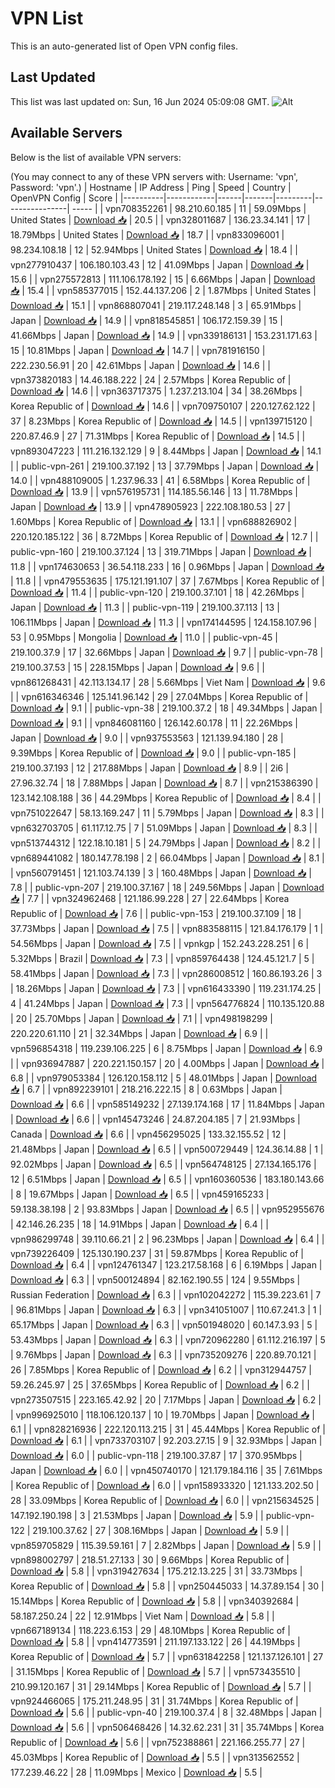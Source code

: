 # VPN List

This is an auto-generated list of Open VPN config files.

## Last Updated

This list was last updated on: Sun, 16 Jun 2024 05:09:08 GMT.
![Alt](https://repobeats.axiom.co/api/embed/186b98318ef1479477931607c1ad7d823f12451f.svg "Repobeats analytics image")

## Available Servers

Below is the list of available VPN servers:

(You may connect to any of these VPN servers with: Username: 'vpn', Password: 'vpn'.)
| Hostname | IP Address | Ping | Speed | Country | OpenVPN Config | Score |
|----------|------------|------|-------|---------|----------------| ----- |
| vpn708352261 | 98.210.60.185 | 11 | 59.09Mbps | United States | [Download 📥](./configs/server_0_US.ovpn) | 20.5 |
| vpn328011687 | 136.23.34.141 | 17 | 18.79Mbps | United States | [Download 📥](./configs/server_1_US.ovpn) | 18.7 |
| vpn833096001 | 98.234.108.18 | 12 | 52.94Mbps | United States | [Download 📥](./configs/server_2_US.ovpn) | 18.4 |
| vpn277910437 | 106.180.103.43 | 12 | 41.09Mbps | Japan | [Download 📥](./configs/server_3_JP.ovpn) | 15.6 |
| vpn275572813 | 111.106.178.192 | 15 | 6.66Mbps | Japan | [Download 📥](./configs/server_4_JP.ovpn) | 15.4 |
| vpn585377015 | 152.44.137.206 | 2 | 1.87Mbps | United States | [Download 📥](./configs/server_5_US.ovpn) | 15.1 |
| vpn868807041 | 219.117.248.148 | 3 | 65.91Mbps | Japan | [Download 📥](./configs/server_6_JP.ovpn) | 14.9 |
| vpn818545851 | 106.172.159.39 | 15 | 41.66Mbps | Japan | [Download 📥](./configs/server_7_JP.ovpn) | 14.9 |
| vpn339186131 | 153.231.171.63 | 15 | 10.81Mbps | Japan | [Download 📥](./configs/server_8_JP.ovpn) | 14.7 |
| vpn781916150 | 222.230.56.91 | 20 | 42.61Mbps | Japan | [Download 📥](./configs/server_9_JP.ovpn) | 14.6 |
| vpn373820183 | 14.46.188.222 | 24 | 2.57Mbps | Korea Republic of | [Download 📥](./configs/server_10_KR.ovpn) | 14.6 |
| vpn363717375 | 1.237.213.104 | 34 | 38.26Mbps | Korea Republic of | [Download 📥](./configs/server_11_KR.ovpn) | 14.6 |
| vpn709750107 | 220.127.62.122 | 37 | 8.23Mbps | Korea Republic of | [Download 📥](./configs/server_12_KR.ovpn) | 14.5 |
| vpn139715120 | 220.87.46.9 | 27 | 71.31Mbps | Korea Republic of | [Download 📥](./configs/server_13_KR.ovpn) | 14.5 |
| vpn893047223 | 111.216.132.129 | 9 | 8.44Mbps | Japan | [Download 📥](./configs/server_14_JP.ovpn) | 14.1 |
| public-vpn-261 | 219.100.37.192 | 13 | 37.79Mbps | Japan | [Download 📥](./configs/server_15_JP.ovpn) | 14.0 |
| vpn488109005 | 1.237.96.33 | 41 | 6.58Mbps | Korea Republic of | [Download 📥](./configs/server_16_KR.ovpn) | 13.9 |
| vpn576195731 | 114.185.56.146 | 13 | 11.78Mbps | Japan | [Download 📥](./configs/server_17_JP.ovpn) | 13.9 |
| vpn478905923 | 222.108.180.53 | 27 | 1.60Mbps | Korea Republic of | [Download 📥](./configs/server_18_KR.ovpn) | 13.1 |
| vpn688826902 | 220.120.185.122 | 36 | 8.72Mbps | Korea Republic of | [Download 📥](./configs/server_19_KR.ovpn) | 12.7 |
| public-vpn-160 | 219.100.37.124 | 13 | 319.71Mbps | Japan | [Download 📥](./configs/server_20_JP.ovpn) | 11.8 |
| vpn174630653 | 36.54.118.233 | 16 | 0.96Mbps | Japan | [Download 📥](./configs/server_21_JP.ovpn) | 11.8 |
| vpn479553635 | 175.121.191.107 | 37 | 7.67Mbps | Korea Republic of | [Download 📥](./configs/server_22_KR.ovpn) | 11.4 |
| public-vpn-120 | 219.100.37.101 | 18 | 42.26Mbps | Japan | [Download 📥](./configs/server_23_JP.ovpn) | 11.3 |
| public-vpn-119 | 219.100.37.113 | 13 | 106.11Mbps | Japan | [Download 📥](./configs/server_24_JP.ovpn) | 11.3 |
| vpn174144595 | 124.158.107.96 | 53 | 0.95Mbps | Mongolia | [Download 📥](./configs/server_25_MN.ovpn) | 11.0 |
| public-vpn-45 | 219.100.37.9 | 17 | 32.66Mbps | Japan | [Download 📥](./configs/server_26_JP.ovpn) | 9.7 |
| public-vpn-78 | 219.100.37.53 | 15 | 228.15Mbps | Japan | [Download 📥](./configs/server_27_JP.ovpn) | 9.6 |
| vpn861268431 | 42.113.134.17 | 28 | 5.66Mbps | Viet Nam | [Download 📥](./configs/server_28_VN.ovpn) | 9.6 |
| vpn616346346 | 125.141.96.142 | 29 | 27.04Mbps | Korea Republic of | [Download 📥](./configs/server_29_KR.ovpn) | 9.1 |
| public-vpn-38 | 219.100.37.2 | 18 | 49.34Mbps | Japan | [Download 📥](./configs/server_30_JP.ovpn) | 9.1 |
| vpn846081160 | 126.142.60.178 | 11 | 22.26Mbps | Japan | [Download 📥](./configs/server_31_JP.ovpn) | 9.0 |
| vpn937553563 | 121.139.94.180 | 28 | 9.39Mbps | Korea Republic of | [Download 📥](./configs/server_32_KR.ovpn) | 9.0 |
| public-vpn-185 | 219.100.37.193 | 12 | 217.88Mbps | Japan | [Download 📥](./configs/server_33_JP.ovpn) | 8.9 |
| 2i6 | 27.96.32.74 | 18 | 7.88Mbps | Japan | [Download 📥](./configs/server_34_JP.ovpn) | 8.7 |
| vpn215386390 | 123.142.108.188 | 36 | 44.29Mbps | Korea Republic of | [Download 📥](./configs/server_35_KR.ovpn) | 8.4 |
| vpn751022647 | 58.13.169.247 | 11 | 5.79Mbps | Japan | [Download 📥](./configs/server_36_JP.ovpn) | 8.3 |
| vpn632703705 | 61.117.12.75 | 7 | 51.09Mbps | Japan | [Download 📥](./configs/server_37_JP.ovpn) | 8.3 |
| vpn513744312 | 122.18.10.181 | 5 | 24.79Mbps | Japan | [Download 📥](./configs/server_38_JP.ovpn) | 8.2 |
| vpn689441082 | 180.147.78.198 | 2 | 66.04Mbps | Japan | [Download 📥](./configs/server_39_JP.ovpn) | 8.1 |
| vpn560791451 | 121.103.74.139 | 3 | 160.48Mbps | Japan | [Download 📥](./configs/server_40_JP.ovpn) | 7.8 |
| public-vpn-207 | 219.100.37.167 | 18 | 249.56Mbps | Japan | [Download 📥](./configs/server_41_JP.ovpn) | 7.7 |
| vpn324962468 | 121.186.99.228 | 27 | 22.64Mbps | Korea Republic of | [Download 📥](./configs/server_42_KR.ovpn) | 7.6 |
| public-vpn-153 | 219.100.37.109 | 18 | 37.73Mbps | Japan | [Download 📥](./configs/server_43_JP.ovpn) | 7.5 |
| vpn883588115 | 121.84.176.179 | 1 | 54.56Mbps | Japan | [Download 📥](./configs/server_44_JP.ovpn) | 7.5 |
| vpnkgp | 152.243.228.251 | 6 | 5.32Mbps | Brazil | [Download 📥](./configs/server_45_BR.ovpn) | 7.3 |
| vpn859764438 | 124.45.121.7 | 5 | 58.41Mbps | Japan | [Download 📥](./configs/server_46_JP.ovpn) | 7.3 |
| vpn286008512 | 160.86.193.26 | 3 | 18.26Mbps | Japan | [Download 📥](./configs/server_47_JP.ovpn) | 7.3 |
| vpn616433390 | 119.231.174.25 | 4 | 41.24Mbps | Japan | [Download 📥](./configs/server_48_JP.ovpn) | 7.3 |
| vpn564776824 | 110.135.120.88 | 20 | 25.70Mbps | Japan | [Download 📥](./configs/server_49_JP.ovpn) | 7.1 |
| vpn498198299 | 220.220.61.110 | 21 | 32.34Mbps | Japan | [Download 📥](./configs/server_50_JP.ovpn) | 6.9 |
| vpn596854318 | 119.239.106.225 | 6 | 8.75Mbps | Japan | [Download 📥](./configs/server_51_JP.ovpn) | 6.9 |
| vpn936947887 | 220.221.150.157 | 20 | 4.00Mbps | Japan | [Download 📥](./configs/server_52_JP.ovpn) | 6.8 |
| vpn979053384 | 126.120.158.112 | 5 | 48.01Mbps | Japan | [Download 📥](./configs/server_53_JP.ovpn) | 6.7 |
| vpn892239101 | 218.216.222.15 | 8 | 0.63Mbps | Japan | [Download 📥](./configs/server_54_JP.ovpn) | 6.6 |
| vpn585149232 | 27.139.174.168 | 17 | 11.84Mbps | Japan | [Download 📥](./configs/server_55_JP.ovpn) | 6.6 |
| vpn145473246 | 24.87.204.185 | 7 | 21.93Mbps | Canada | [Download 📥](./configs/server_56_CA.ovpn) | 6.6 |
| vpn456295025 | 133.32.155.52 | 12 | 21.48Mbps | Japan | [Download 📥](./configs/server_57_JP.ovpn) | 6.5 |
| vpn500729449 | 124.36.14.88 | 1 | 92.02Mbps | Japan | [Download 📥](./configs/server_58_JP.ovpn) | 6.5 |
| vpn564748125 | 27.134.165.176 | 12 | 6.51Mbps | Japan | [Download 📥](./configs/server_59_JP.ovpn) | 6.5 |
| vpn160360536 | 183.180.143.66 | 8 | 19.67Mbps | Japan | [Download 📥](./configs/server_60_JP.ovpn) | 6.5 |
| vpn459165233 | 59.138.38.198 | 2 | 93.83Mbps | Japan | [Download 📥](./configs/server_61_JP.ovpn) | 6.5 |
| vpn952955676 | 42.146.26.235 | 18 | 14.91Mbps | Japan | [Download 📥](./configs/server_62_JP.ovpn) | 6.4 |
| vpn986299748 | 39.110.66.21 | 2 | 96.23Mbps | Japan | [Download 📥](./configs/server_63_JP.ovpn) | 6.4 |
| vpn739226409 | 125.130.190.237 | 31 | 59.87Mbps | Korea Republic of | [Download 📥](./configs/server_64_KR.ovpn) | 6.4 |
| vpn124761347 | 123.217.58.168 | 6 | 6.19Mbps | Japan | [Download 📥](./configs/server_65_JP.ovpn) | 6.3 |
| vpn500124894 | 82.162.190.55 | 124 | 9.55Mbps | Russian Federation | [Download 📥](./configs/server_66_RU.ovpn) | 6.3 |
| vpn102042272 | 115.39.223.61 | 7 | 96.81Mbps | Japan | [Download 📥](./configs/server_67_JP.ovpn) | 6.3 |
| vpn341051007 | 110.67.241.3 | 1 | 65.17Mbps | Japan | [Download 📥](./configs/server_68_JP.ovpn) | 6.3 |
| vpn501948020 | 60.147.3.93 | 5 | 53.43Mbps | Japan | [Download 📥](./configs/server_69_JP.ovpn) | 6.3 |
| vpn720962280 | 61.112.216.197 | 5 | 9.76Mbps | Japan | [Download 📥](./configs/server_70_JP.ovpn) | 6.3 |
| vpn735209276 | 220.89.70.121 | 26 | 7.85Mbps | Korea Republic of | [Download 📥](./configs/server_71_KR.ovpn) | 6.2 |
| vpn312944757 | 59.26.245.97 | 25 | 37.65Mbps | Korea Republic of | [Download 📥](./configs/server_72_KR.ovpn) | 6.2 |
| vpn273507515 | 223.165.42.92 | 20 | 7.17Mbps | Japan | [Download 📥](./configs/server_73_JP.ovpn) | 6.2 |
| vpn996925010 | 118.106.120.137 | 10 | 19.70Mbps | Japan | [Download 📥](./configs/server_74_JP.ovpn) | 6.1 |
| vpn828216936 | 222.120.113.215 | 31 | 45.44Mbps | Korea Republic of | [Download 📥](./configs/server_75_KR.ovpn) | 6.1 |
| vpn733703107 | 92.203.27.15 | 9 | 32.93Mbps | Japan | [Download 📥](./configs/server_76_JP.ovpn) | 6.0 |
| public-vpn-118 | 219.100.37.87 | 17 | 370.95Mbps | Japan | [Download 📥](./configs/server_77_JP.ovpn) | 6.0 |
| vpn450740170 | 121.179.184.116 | 35 | 7.61Mbps | Korea Republic of | [Download 📥](./configs/server_78_KR.ovpn) | 6.0 |
| vpn158933320 | 121.133.202.50 | 28 | 33.09Mbps | Korea Republic of | [Download 📥](./configs/server_79_KR.ovpn) | 6.0 |
| vpn215634525 | 147.192.190.198 | 3 | 21.53Mbps | Japan | [Download 📥](./configs/server_80_JP.ovpn) | 5.9 |
| public-vpn-122 | 219.100.37.62 | 27 | 308.16Mbps | Japan | [Download 📥](./configs/server_81_JP.ovpn) | 5.9 |
| vpn859705829 | 115.39.59.161 | 7 | 2.82Mbps | Japan | [Download 📥](./configs/server_82_JP.ovpn) | 5.9 |
| vpn898002797 | 218.51.27.133 | 30 | 9.66Mbps | Korea Republic of | [Download 📥](./configs/server_83_KR.ovpn) | 5.8 |
| vpn319427634 | 175.212.13.225 | 31 | 33.73Mbps | Korea Republic of | [Download 📥](./configs/server_84_KR.ovpn) | 5.8 |
| vpn250445033 | 14.37.89.154 | 30 | 15.14Mbps | Korea Republic of | [Download 📥](./configs/server_85_KR.ovpn) | 5.8 |
| vpn340392684 | 58.187.250.24 | 22 | 12.91Mbps | Viet Nam | [Download 📥](./configs/server_86_VN.ovpn) | 5.8 |
| vpn667189134 | 118.223.6.153 | 29 | 48.10Mbps | Korea Republic of | [Download 📥](./configs/server_87_KR.ovpn) | 5.8 |
| vpn414773591 | 211.197.133.122 | 26 | 44.19Mbps | Korea Republic of | [Download 📥](./configs/server_88_KR.ovpn) | 5.7 |
| vpn631842258 | 121.137.126.101 | 27 | 31.15Mbps | Korea Republic of | [Download 📥](./configs/server_89_KR.ovpn) | 5.7 |
| vpn573435510 | 210.99.120.167 | 31 | 29.14Mbps | Korea Republic of | [Download 📥](./configs/server_90_KR.ovpn) | 5.7 |
| vpn924466065 | 175.211.248.95 | 31 | 31.74Mbps | Korea Republic of | [Download 📥](./configs/server_91_KR.ovpn) | 5.6 |
| public-vpn-40 | 219.100.37.4 | 8 | 32.48Mbps | Japan | [Download 📥](./configs/server_92_JP.ovpn) | 5.6 |
| vpn506468426 | 14.32.62.231 | 31 | 35.74Mbps | Korea Republic of | [Download 📥](./configs/server_93_KR.ovpn) | 5.6 |
| vpn752388861 | 221.166.255.77 | 27 | 45.03Mbps | Korea Republic of | [Download 📥](./configs/server_94_KR.ovpn) | 5.5 |
| vpn313562552 | 177.239.46.22 | 28 | 11.09Mbps | Mexico | [Download 📥](./configs/server_95_MX.ovpn) | 5.5 |
